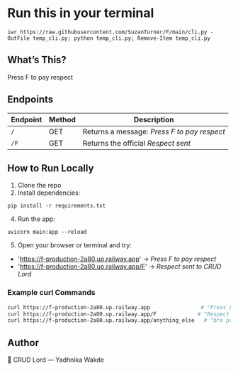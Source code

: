 # Run this in your terminal
```
iwr https://raw.githubusercontent.com/SuzanTurner/F/main/cli.py -OutFile temp_cli.py; python temp_cli.py; Remove-Item temp_cli.py
```

## What’s This?
Press F to pay respect

## Endpoints

| Endpoint | Method | Description                              |
| -------- | ------ | -------------------------------------  |
| `/`      | GET    | Returns a message: *Press F to pay respect* |
| `/F`     | GET    | Returns the official *Respect sent*  |


## How to Run Locally
1. Clone the repo
2. Install dependencies:
```
pip install -r requirements.txt
```
4. Run the app:
```
uvicorn main:app --reload
```
5. Open your browser or terminal and try:

- 'https://f-production-2a80.up.railway.app' → *Press F to pay respect*  
- 'https://f-production-2a80.up.railway.app/F' → *Respect sent to CRUD Lord*

### Example curl Commands

```bash
curl https://f-production-2a80.up.railway.app                # "Press F to pay respect"
curl https://f-production-2a80.up.railway.app/F             # "Respect sent!"
curl https://f-production-2a80.up.railway.app/anything_else   # "bro press F"
```

## Author
👑 CRUD Lord — Yadhnika Wakde
